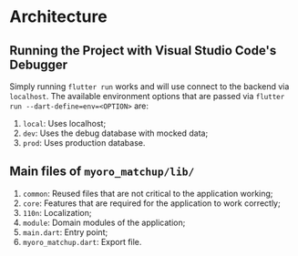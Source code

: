 # Architecture

## Running the Project with Visual Studio Code's Debugger

Simply running `flutter run` works and will use connect to the backend via `localhost`. The available environment options that are passed via `flutter run --dart-define=env=<OPTION>` are:

1. `local`: Uses localhost;
1. `dev`: Uses the debug database with mocked data;
1. `prod`: Uses production database.

## Main files of `myoro_matchup/lib/`

1. `common`: Reused files that are not critical to the application working;
1. `core`: Features that are required for the application to work correctly;
1. `110n`: Localization;
1. `module`: Domain modules of the application;
1. `main.dart`: Entry point;
1. `myoro_matchup.dart`: Export file.

